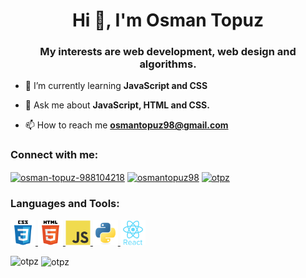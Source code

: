 <h1 align="center">Hi 👋, I'm Osman Topuz</h1>
<h3 align="center">My interests are web development, web design and algorithms.</h3>

- 🌱 I’m currently learning **JavaScript and CSS**

- 💬 Ask me about **JavaScript, HTML and CSS.**

- 📫 How to reach me **osmantopuz98@gmail.com**

<h3 align="left">Connect with me:</h3>
<p align="left">
<a href="https://linkedin.com/in/osman-topuz-988104218" target="blank"><img align="center" src="https://raw.githubusercontent.com/rahuldkjain/github-profile-readme-generator/master/src/images/icons/Social/linked-in-alt.svg" alt="osman-topuz-988104218" height="30" width="40" /></a>
<a href="https://www.hackerrank.com/osmantopuz98" target="blank"><img align="center" src="https://raw.githubusercontent.com/rahuldkjain/github-profile-readme-generator/master/src/images/icons/Social/hackerrank.svg" alt="osmantopuz98" height="30" width="40" /></a>
<a href="https://www.leetcode.com/otpz" target="blank"><img align="center" src="https://raw.githubusercontent.com/rahuldkjain/github-profile-readme-generator/master/src/images/icons/Social/leet-code.svg" alt="otpz" height="30" width="40" /></a>
</p>

<h3 align="left">Languages and Tools:</h3>
<p align="left"> <a href="https://www.w3schools.com/css/" target="_blank" rel="noreferrer"> <img src="https://raw.githubusercontent.com/devicons/devicon/master/icons/css3/css3-original-wordmark.svg" alt="css3" width="40" height="40"/> </a> <a href="https://www.w3.org/html/" target="_blank" rel="noreferrer"> <img src="https://raw.githubusercontent.com/devicons/devicon/master/icons/html5/html5-original-wordmark.svg" alt="html5" width="40" height="40"/> </a> <a href="https://developer.mozilla.org/en-US/docs/Web/JavaScript" target="_blank" rel="noreferrer"> <img src="https://raw.githubusercontent.com/devicons/devicon/master/icons/javascript/javascript-original.svg" alt="javascript" width="40" height="40"/> </a> <a href="https://www.python.org" target="_blank" rel="noreferrer"> <img src="https://raw.githubusercontent.com/devicons/devicon/master/icons/python/python-original.svg" alt="python" width="40" height="40"/> </a> <a href="https://reactjs.org/" target="_blank" rel="noreferrer"> <img src="https://raw.githubusercontent.com/devicons/devicon/master/icons/react/react-original-wordmark.svg" alt="react" width="40" height="40"/> </a> </p>

<p><img align="left" src="https://github-readme-stats.vercel.app/api/top-langs?username=otpz&show_icons=true&locale=en&layout=compact" alt="otpz" /></p>

<p>&nbsp;<img align="center" src="https://github-readme-stats.vercel.app/api?username=otpz&show_icons=true&locale=en" alt="otpz" /></p>
